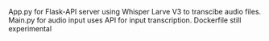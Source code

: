 App.py for Flask-API server using Whisper Larve V3 to transcibe audio files.
Main.py for audio input uses API for input transcription.
Dockerfile still experimental
